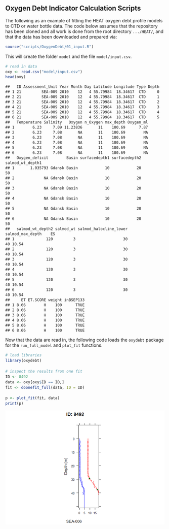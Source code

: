 Oxygen Debt Indicator Calculation Scripts
-----------------------------------------

The following as an example of fitting the HEAT oxygen debt profile models to CTD or water bottle data. The code below assumes that the repository has been cloned and all work is done from the root directory `.../HEAT/`, and that the data has been downloaded and prepared via:

``` r
source("scripts/OxygenDebt/01_input.R")
```

This will create the folder `model` and the file `model/input.csv`.

``` r
# read in data
oxy <- read.csv("model/input.csv")
head(oxy)
```

    ##   ID Assessment_Unit Year Month Day Latitude Longitude Type Depth
    ## 1 21         SEA-009 2010    12   4 55.79984  18.34617  CTD     0
    ## 2 21         SEA-009 2010    12   4 55.79984  18.34617  CTD     1
    ## 3 21         SEA-009 2010    12   4 55.79984  18.34617  CTD     2
    ## 4 21         SEA-009 2010    12   4 55.79984  18.34617  CTD     3
    ## 5 21         SEA-009 2010    12   4 55.79984  18.34617  CTD     4
    ## 6 21         SEA-009 2010    12   4 55.79984  18.34617  CTD     5
    ##   Temperature Salinity   Oxygen n_Oxygen max_depth Oxygen_ml
    ## 1        6.23     7.09 11.23836       11    100.69      7.87
    ## 2        6.23     7.08       NA       11    100.69        NA
    ## 3        6.23     7.08       NA       11    100.69        NA
    ## 4        6.23     7.08       NA       11    100.69        NA
    ## 5        6.23     7.08       NA       11    100.69        NA
    ## 6        6.23     7.08       NA       11    100.69        NA
    ##   Oxygen_deficit        Basin surfacedepth1 surfacedepth2 salmod_wt_depth1
    ## 1       1.035793 Gdansk Basin            10            20               50
    ## 2             NA Gdansk Basin            10            20               50
    ## 3             NA Gdansk Basin            10            20               50
    ## 4             NA Gdansk Basin            10            20               50
    ## 5             NA Gdansk Basin            10            20               50
    ## 6             NA Gdansk Basin            10            20               50
    ##   salmod_wt_depth2 salmod_wt salmod_halocline_lower salmod_max_depth    ES
    ## 1              120         3                     30               40 10.54
    ## 2              120         3                     30               40 10.54
    ## 3              120         3                     30               40 10.54
    ## 4              120         3                     30               40 10.54
    ## 5              120         3                     30               40 10.54
    ## 6              120         3                     30               40 10.54
    ##     ET ET.SCORE weight inBSEP133
    ## 1 8.66        H    100      TRUE
    ## 2 8.66        H    100      TRUE
    ## 3 8.66        H    100      TRUE
    ## 4 8.66        H    100      TRUE
    ## 5 8.66        H    100      TRUE
    ## 6 8.66        H    100      TRUE

Now that the data are read in, the following code loads the `oxydebt` package for the `run_full_model` and `plot_fit` functions.

``` r
# load libraries
library(oxydebt)

# inspect the results from one fit
ID <- 8492
data <- oxy[oxy$ID == ID,]
fit <- doonefit_full(data, ID = ID)

p <- plot_fit(fit, data)
print(p)
```

![](ReadMe_files/figure-markdown_github/example_run-1.png)
